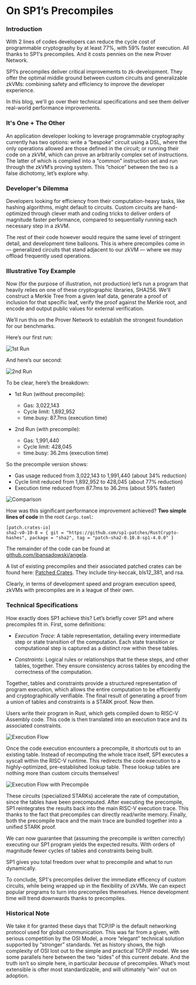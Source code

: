 # On SP1’s Precompiles

### Introduction

With 2 lines of codes developers can reduce the cycle cost of programmable cryptography by at least 77%, with 59% faster execution. All thanks to SP1's precompiles. And it costs pennies on the new Prover Network.

SP1’s precompiles deliver critical improvements to zk-development. They offer the optimal middle ground between custom circuits and generalizable zkVMs: combining safety and efficiency to improve the developer experience. 

In this blog, we'll go over their technical specifications and see them deliver real-world performance improvements. 

### It's One + The Other

An application developer looking to leverage programmable cryptography currently has two options: write a “bespoke” circuit using a DSL, where the only operations allowed are those defined in the circuit; or running their code on a zkVM, which can prove an arbitrarily complex set of instructions. The latter of which is compiled into a “common” instruction set and run through the zkVM’s proving system. This “choice” between the two is a false dichotomy, let’s explore why. 

### Developer's Dilemma

Developers looking for efficiency from their computation-heavy tasks, like hashing algorithms, might default to circuits. Custom circuits are hand-optimized through clever math and coding tricks to deliver orders of magnitude faster performance, compared to sequentially running each necessary step in a zkVM. 

The rest of their code however would require the same level of stringent detail, and development time balloons.
This is where precompiles come in –– generalized circuits that stand adjacent to our zkVM –– where we may offload frequently used operations.

### Illustrative Toy Example

Now (for the purpose of illustration, not production) let’s run a program that heavily relies on one of these cryptographic libraries, SHA256. We'll construct a Merkle Tree from a given leaf data, generate a proof of inclusion for that specific leaf, verify the proof against the Merkle root, and encode and output public values for external verification.

We’ll run this on the Prover Network to establish the strongest foundation for our benchmarks.

Here’s our first run:

![1st Run](Figures/1stRun.png "1st Run")

And here’s our second:

![2nd Run](Figures/2ndRun.png "2nd Run")

To be clear, here’s the breakdown:
- 1st Run (without precompile):
    - Gas: 3,022,143
    - Cycle limit: 1,892,952
    - time.busy: 87.7ms (execution time)

- 2nd Run (with precompile):
    - Gas: 1,991,440
    - Cycle limit: 428,045
    - time.busy: 36.2ms (execution time)

So the precompile version shows:
- Gas usage reduced from 3,022,143 to 1,991,440 (about 34% reduction)
- Cycle limit reduced from 1,892,952 to 428,045 (about 77% reduction)
- Execution time reduced from 87.7ms to 36.2ms (about 59% faster)

![Comparison](Figures/comparison.png "Comparison")

How was this significant performance improvement achieved? **Two simple lines of code** in the root ```Cargo.toml```:
``` 
[patch.crates-io]
sha2-v0-10-8 = { git = "https://github.com/sp1-patches/RustCrypto-hashes", package = "sha2", tag = "patch-sha2-0.10.8-sp1-4.0.0" } 
```

The remainder of the code can be found at [github.com/ibansadowski/angela](https://github.com/ibansadowski/angela). 

A list of existing precompiles and their associated patched crates can be found here: [Patched Crates](https://docs.succinct.xyz/docs/sp1/optimizing-programs/precompiles#patched-crates).
They include tiny-keccak, bls12_381, and rsa. 

Clearly, in terms of development speed and program execution speed, zkVMs with precompiles are in a league of their own.

### Technical Specifications

How exactly does SP1 achieve this? Let’s briefly cover SP1 and where precompiles fit in. First, some definitions:

- *Execution Trace*: A table representation, detailing every intermediate step or state transition of the computation. Each state transition or computational step is captured as a distinct row within these tables.

- *Constraints*: Logical rules or relationships that tie these steps, and other tables, together. They ensure consistency across tables by encoding the correctness of the computation.

Together, tables and constraints provide a structured representation of program execution, which allows the entire computation to be efficiently and cryptographically verifiable. The final result of generating a proof from a union of tables and constraints is a STARK proof. Now then.

Users write their program in Rust, which gets compiled down to RISC-V Assembly code. This code is then translated into an execution trace and its associated constraints.

![Execution Flow](Figures/Flow.png "Execution Flow")

Once the code execution encounters a precompile, it shortcuts out to an existing table. Instead of recomputing the whole trace itself, SP1 executes a syscall within the RISC-V runtime. This redirects the code execution to a highly-optimized, pre-established lookup table. These lookup tables are nothing more than custom circuits themselves! 

![Execution Flow with Precompile](Figures/PreFlow.png "Execution Flow with Precompile")

These circuits (specialized STARKs) accelerate the rate of computation, since the tables have been precomputed. After executing the precompile, SP1 reintegrates the results back into the main RISC-V execution trace. This thanks to the fact that precompiles can directly read/write memory. 
Finally, both the precompile trace and the main trace are bundled together into a unified STARK proof.

We can now guarantee that (assuming the precompile is written correctly) executing our SP1 program yields the expected results. With orders of magnitude fewer cycles of tables and constraints being built.

SP1 gives you total freedom over what to precompile and what to run dynamically.


To conclude, SP1's precompiles deliver the immediate efficency of custom circuits, while being wrapped up in the flexibility of zkVMs. We can expect popular programs to turn into precompiles themselves. Hence development time will trend downwards thanks to precompiles.  
### Historical Note

We take it for granted these days that TCP/IP is the default networking protocol used for global communication. This was far from a given, with serious competition by the OSI Model, a more “elegant” technical solution supported by “stronger” standards. Yet as history shows, the high complexity of OSI lost out to the simple and practical TCP/IP model. We see some parallels here between the two “sides” of this current debate. And the truth isn’t so simple here, in particular *because* of precompiles. What’s most extensible is ofter most standardizable, and will ultimately “win” out on adoption.


